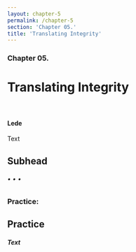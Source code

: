 ```yaml
---
layout: chapter-5
permalink: /chapter-5
section: 'Chapter 05.'
title: 'Translating Integrity'
---
```


### Chapter 05.
# Translating Integrity

<div class="divider">&nbsp;</div>

#### Lede

Text

## Subhead

###### • • •

### Practice:

## Practice<br/>
##### Text


